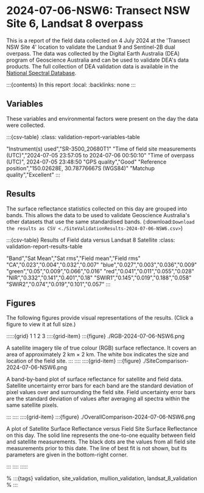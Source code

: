 # 2024-07-06-NSW6: Transect NSW Site 6, Landsat 8 overpass

This is a report of the field data collected on 4&nbsp;July&nbsp;2024 at the 'Transect NSW Site 4' location to validate the Landsat 9 and Sentinel-2B dual overpass. The data was collected by the Digital&nbsp;Earth&nbsp;Australia (DEA) program of Geoscience&nbsp;Australia and can be used to validate DEA's data products. The full collection of DEA validation data is available in the [National Spectral Database](https://www.dea.ga.gov.au/products/national-spectral-database).

:::{contents} In this report
:local:
:backlinks: none
:::

## Variables

These variables and environmental factors were present on the day the data were collected.

:::{csv-table}
:class: validation-report-variables-table

"Instrument(s) used","SR-3500_20680T1"
"Time of field site measurements (UTC)","2024-07-05 23:57:05 to 2024-07-06 00:50:10"
"Time of overpass (UTC)", 2024-07-05 23:48:50
"GPS quality","Good"
"Reference position","150.02628E, 30.78776667S (WGS84)"
"Matchup quality","Excellent"
:::

## Results

The surface reflectance statistics collected on this day are grouped into bands.
This allows the data to be used to validate Geoscience Australia's other datasets that use the same standardised bands.
(:download:`Download the results as CSV <./SiteValidationResults-2024-07-06-NSW6.csv>`)

:::{csv-table} Results of Field data versus Landsat 8 Satellite
:class: validation-report-results-table

"Band","Sat Mean","Sat rms","Field mean","Field rms"
"CA","0.023","0.004","0.032","0.007"
"blue","0.027","0.003","0.036","0.009"
"green","0.05","0.009","0.066","0.016"
"red","0.041","0.011","0.055","0.028"
"NIR","0.332","0.141","0.401","0.18"
"SWIR1","0.145","0.019","0.188","0.058"
"SWIR2","0.074","0.019","0.101","0.057"
:::

## Figures

The following figures provide visual representations of the results. (Click a figure to view it at full size.)

:::::{grid} 1 1 2 3
::::{grid-item}
:::{figure} ./RGB-2024-07-06-NSW6.png

A satellite imagery tile of true colour (RGB) surface reflectance.
It covers an area of approximately 2&nbsp;km &times; 2&nbsp;km.
The white box indicates the size and location
of the field site.
:::
::::
::::{grid-item}
:::{figure} ./SiteComparison-2024-07-06-NSW6.png

A band-by-band plot of surface reflectance for satellite and field data.
Satellite uncertainty error bars for each band are the standard deviation
of pixel values over and surrounding the field site.
Field uncertainty error bars are the standard deviation of values after
averaging all spectra within the same satellite pixels.

:::
::::
::::{grid-item}
:::{figure} ./OverallComparison-2024-07-06-NSW6.png

A plot of Satellite Surface Reflectance versus Field Site Surface Reflectance on this day.
The solid line represents the one-to-one equality between field and satellite measurements.
The black dots are the values from all field site measurements prior to this date.
The line of best fit is not shown, but its parameters are given in the bottom-right corner.

:::
::::
:::::

% :::{tags} validation, site_validation, mullion_validation, landsat_8_validation
% :::
    
